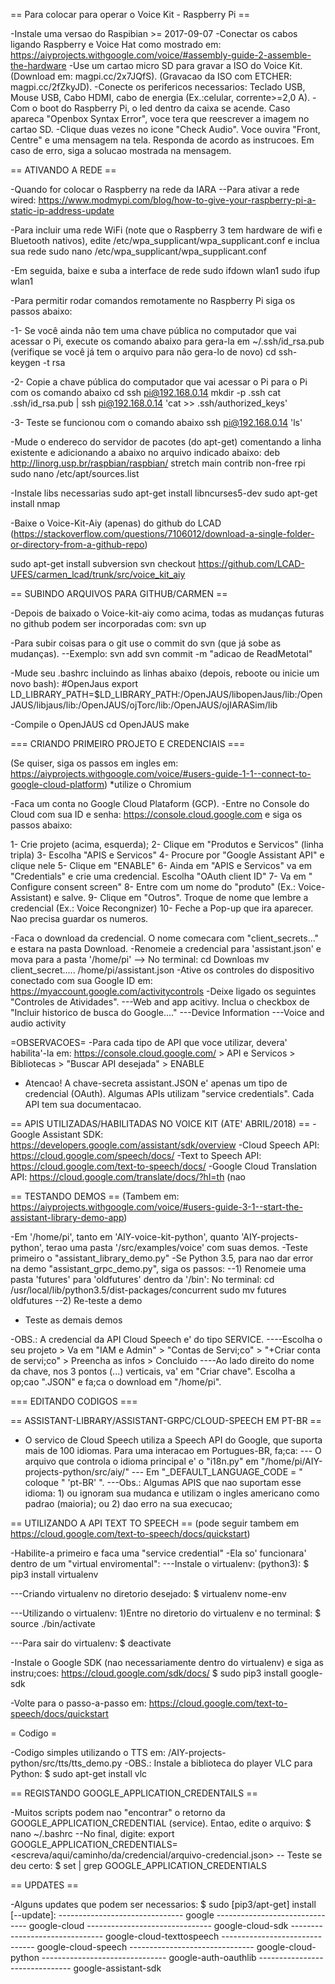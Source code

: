 == Para colocar para operar o Voice Kit - Raspberry Pi ==

-Instale uma versao do Raspibian >= 2017-09-07
-Conectar os cabos ligando Raspberry e Voice Hat como mostrado em: https://aiyprojects.withgoogle.com/voice/#assembly-guide-2-assemble-the-hardware
-Use um cartao micro SD para gravar a ISO do Voice Kit. (Download em: magpi.cc/2x7JQfS). (Gravacao da ISO com ETCHER: magpi.cc/2fZkyJD).
-Conecte os perifericos necessarios: Teclado USB, Mouse USB, Cabo HDMI, cabo de energia (Ex.:celular, corrente>=2,0 A).
-Com o boot do Raspberry Pi, o led dentro da caixa se acende. Caso apareca "Openbox Syntax Error", voce tera que reescrever a imagem no cartao SD.
-Clique duas vezes no icone "Check Audio". Voce ouvira "Front, Centre" e uma mensagem na tela. Responda de acordo as instrucoes. Em caso de erro, siga a solucao mostrada na mensagem.

== ATIVANDO A REDE ==

-Quando for colocar o Raspberry na rede da IARA
--Para ativar a rede wired: https://www.modmypi.com/blog/how-to-give-your-raspberry-pi-a-static-ip-address-update

-Para incluir uma rede WiFi (note que o Raspberry 3 tem hardware de wifi e Bluetooth nativos), edite /etc/wpa_supplicant/wpa_supplicant.conf e inclua sua rede sudo nano /etc/wpa_supplicant/wpa_supplicant.conf

-Em seguida, baixe e suba a interface de rede sudo ifdown wlan1 sudo ifup wlan1

-Para permitir rodar comandos remotamente no Raspberry Pi siga os passos abaixo:

-1- Se você ainda não tem uma chave pública no computador que vai acessar o Pi, execute os comando abaixo para gera-la em ~/.ssh/id_rsa.pub (verifique se você já tem o arquivo para não gera-lo de novo) cd ssh-keygen -t rsa

-2- Copie a chave pública do computador que vai acessar o Pi para o Pi com os comando abaixo cd ssh pi@192.168.0.14 mkdir -p .ssh cat .ssh/id_rsa.pub | ssh pi@192.168.0.14 'cat >> .ssh/authorized_keys'

-3- Teste se funcionou com o comando abaixo ssh pi@192.168.0.14 'ls'

-Mude o endereco do servidor de pacotes (do apt-get) comentando a linha existente e adicionando a abaixo no arquivo indicado abaixo: deb http://linorg.usp.br/raspbian/raspbian/ stretch main contrib non-free rpi sudo nano /etc/apt/sources.list

-Instale libs necessarias sudo apt-get install libncurses5-dev sudo apt-get install nmap

-Baixe o Voice-Kit-Aiy (apenas) do github do LCAD (https://stackoverflow.com/questions/7106012/download-a-single-folder-or-directory-from-a-github-repo) 

  sudo apt-get install subversion
  svn checkout https://github.com/LCAD-UFES/carmen_lcad/trunk/src/voice_kit_aiy


== SUBINDO ARQUIVOS PARA GITHUB/CARMEN ==

-Depois de baixado o Voice-kit-aiy como acima, todas as mudanças futuras no github podem ser incorporadas com: svn up

-Para subir coisas para o git use o commit do svn (que já sobe as mudanças). 
--Exemplo: 
  svn add
  svn commit -m "adicao de ReadMetotal"

-Mude seu .bashrc incluindo as linhas abaixo (depois, reboote ou inicie um novo bash): #OpenJaus export LD_LIBRARY_PATH=$LD_LIBRARY_PATH:/OpenJAUS/libopenJaus/lib:/OpenJAUS/libjaus/lib:/OpenJAUS/ojTorc/lib:/OpenJAUS/ojIARASim/lib

-Compile o OpenJAUS cd OpenJAUS make


=== CRIANDO PRIMEIRO PROJETO E CREDENCIAIS ===

(Se quiser, siga os passos em ingles em: https://aiyprojects.withgoogle.com/voice/#users-guide-1-1--connect-to-google-cloud-platform)
*utilize o Chromium

-Faca um conta no Google Cloud Plataform (GCP).
-Entre no Console do Cloud com sua ID e senha: https://console.cloud.google.com e siga os passos abaixo: 

1- Crie projeto (acima, esquerda); 
2- Clique em "Produtos e Servicos" (linha tripla) 
3- Escolha "APIS e Servicos" 
4- Procure por "Google Assistant API" e clique nele 
5- Clique em "ENABLE" 
6- Ainda em "APIS e Servicos" va em "Credentials" e crie uma credencial. Escolha "OAuth client ID" 
7- Va em " Configure consent screen" 
8- Entre com um nome do "produto" (Ex.: Voice-Assistant) e salve. 
9- Clique em "Outros". Troque de nome que lembre a credencial (Ex.: Voice Recongnizer) 
10- Feche a Pop-up que ira aparecer. Nao precisa guardar os numeros.

-Faca o download da credencial. O nome comecara com "client_secrets..." e estara na pasta Download.
-Renomeie a credencial para 'assistant.json' e mova para a pasta '/home/pi' --> No terminal: cd Downloas mv client_secret..... /home/pi/assistant.json
-Ative os controles do dispositivo conectado com sua Google ID em: https://myaccount.google.com/activitycontrols 
-Deixe ligado os seguintes "Controles de Atividades". 
---Web and app acitivy. Inclua o checkbox de "Incluir historico de busca do Google...." 
---Device Information
---Voice and audio activity

=OBSERVACOES=
-Para cada tipo de API que voce utilizar, devera' habilita'-la em: https://console.cloud.google.com/ > API e Servicos > Bibliotecas > "Buscar API desejada" > ENABLE
- Atencao! A chave-secreta assistant.JSON e' apenas um tipo de credencial (OAuth). Algumas APIs utilizam "service credentials". Cada API tem sua documentacao.


== APIS UTILIZADAS/HABILITADAS NO VOICE KIT (ATE' ABRIL/2018) == 
-Google Assistant SDK: https://developers.google.com/assistant/sdk/overview
-Cloud Speech API:  https://cloud.google.com/speech/docs/
-Text to Speech API: https://cloud.google.com/text-to-speech/docs/
-Google Cloud Translation API: https://cloud.google.com/translate/docs/?hl=th (nao


== TESTANDO DEMOS ==
(Tambem em: https://aiyprojects.withgoogle.com/voice/#users-guide-3-1--start-the-assistant-library-demo-app)

-Em '/home/pi', tanto em 'AIY-voice-kit-python', quanto 'AIY-projects-python', terao uma pasta '/src/examples/voice' com suas demos.
-Teste primeiro o "assistant_library_demo.py"
-Se Python 3.5, para nao dar error na demo "assistant_grpc_demo.py", siga os passos:
--1) Renomeie uma pasta 'futures' para 'oldfutures' dentro da '/bin': No terminal: cd /usr/local/lib/python3.5/dist-packages/concurrent sudo mv futures oldfutures 
--2) Re-teste a demo
- Teste as demais demos

-OBS.: A credencial da API Cloud Speech e' do tipo SERVICE. 
----Escolha o seu projeto > Va em "IAM e Admin" > "Contas de Servi;co" > "+Criar conta de servi;co" > Preencha as infos > Concluido
----Ao lado direito do nome da chave, nos 3 pontos (...) verticais, va' em "Criar chave". Escolha a op;cao ".JSON" e fa;ca o download em "/home/pi".


=== EDITANDO CODIGOS ===

== ASSISTANT-LIBRARY/ASSISTANT-GRPC/CLOUD-SPEECH EM PT-BR == 

- O servico de Cloud Speech utiliza a Speech API do Google, que suporta mais de 100 idiomas. Para uma interacao em Portugues-BR, fa;ca:
--- O arquivo que controla o idioma principal e' o "i18n.py" em "/home/pi/AIY-projects-python/src/aiy/"
--- Em "_DEFAULT_LANGUAGE_CODE = " coloque " 'pt-BR' ".
---Obs.: Algumas APIS que nao suportam esse idioma: 1) ou ignoram sua mudanca e utilizam o ingles americano como padrao (maioria); ou 2) dao erro na sua execucao;


== UTILIZANDO A API TEXT TO SPEECH == 
(pode seguir tambem em https://cloud.google.com/text-to-speech/docs/quickstart)

-Habilite-a primeiro e faca uma "service credential"
-Ela so' funcionara' dentro de um "virtual enviromental":
---Instale o virtualenv: (python3): 
	$ pip3 install virtualenv

---Criando virtualenv no diretorio desejado: 
	$ virtualenv nome-env

---Utilizando o virtualenv: 1)Entre no diretorio do virtualenv e no terminal: 
	$ source ./bin/activate

---Para sair do virtualenv: 
	$ deactivate

-Instale o Google SDK (nao necessariamente dentro do virtualenv) e siga as instru;coes: https://cloud.google.com/sdk/docs/
	$ sudo pip3 install google-sdk

-Volte para o passo-a-passo em: https://cloud.google.com/text-to-speech/docs/quickstart

= Codigo =

-Codigo simples utilizando o TTS em: /AIY-projects-python/src/tts/tts_demo.py
-OBS.: Instale a biblioteca do player VLC para Python:
	$ sudo apt-get install vlc


== REGISTANDO GOOGLE_APPLICATION_CREDENTAILS ==

-Muitos scripts podem nao "encontrar" o retorno da GOOGLE_APPLICATION_CREDENTIAL (service). Entao, edite o arquivo:
	$ nano ~/.bashrc
--No final, digite: export GOOGLE_APPLICATION_CREDENTIALS= <escreva/aqui/caminho/da/credencial/arquivo-credencial.json>
-- Teste se deu certo: 
	$ set | grep GOOGLE_APPLICATION_CREDENTIALS 

== UPDATES ==

-Alguns updates que podem ser necessarios:
	$ sudo [pip3/apt-get] install [--update]: 
------------------------------- google
------------------------------- google-cloud
------------------------------- google-cloud-sdk
------------------------------- google-cloud-texttospeech
------------------------------- google-cloud-speech
------------------------------- google-cloud-python
------------------------------- google-auth-oauthlib
------------------------------- google-assistant-sdk

